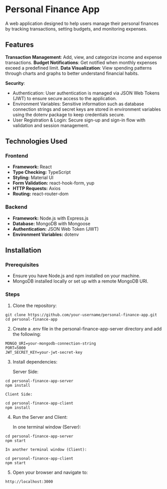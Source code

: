 # Personal Finance App
A web application designed to help users manage their personal finances by tracking transactions, setting budgets, and monitoring expenses.


## **Features**

**Transaction Management**: Add, view, and categorize income and expense transactions.
**Budget Notifications**: Get notified when monthly expenses exceed a predefined limit.
**Data Visualization**: View spending patterns through charts and graphs to better understand financial habits.

**Security**: 
  - Authentication: User authentication is managed via JSON Web Tokens (JWT) to ensure secure access to the application.
  - Environment Variables: Sensitive information such as database connection strings and secret keys are stored in environment variables using the dotenv package to keep credentials secure.
  - User Registration & Login: Secure sign-up and sign-in flow with validation and session management.


## **Technologies Used**

### **Frontend**
- **Framework:** React
- **Type Checking:** TypeScript
- **Styling:** Material UI
- **Form Validation:** react-hook-form, yup
- **HTTP Requests:** Axios
- **Routing:** react-router-dom

### **Backend**
- **Framework:** Node.js with Express.js
- **Database:** MongoDB with Mongoose
- **Authentication:** JSON Web Token (JWT)
- **Environment Variables:** dotenv

## Installation
### Prerequisites
 - Ensure you have Node.js and npm installed on your machine.
 - MongoDB installed locally or set up with a remote MongoDB URI.

### Steps
1. Clone the repository:
  ```
  git clone https://github.com/your-username/personal-finance-app.git
  cd personal-finance-app
  ```

2. Create a .env file in the personal-finance-app-server directory and add the following:
  ```
  MONGO_URI=your-mongodb-connection-string
  PORT=5000
  JWT_SECRET_KEY=your-jwt-secret-key
  ```

3. Install dependencies:

    Server Side:
  ```
  cd personal-finance-app-server
  npm install
  ```

    Client Side:
  ```
  cd personal-finance-app-client
  npm install
  ```

4. Run the Server and Client:

    In one terminal window (Server):
  ```
  cd personal-finance-app-server
  npm start
  ```
    
    In another terminal window (Client):
  ```
  cd personal-finance-app-client
  npm start
  ```
5. Open your browser and navigate to:
  ```
  http://localhost:3000
  ```
